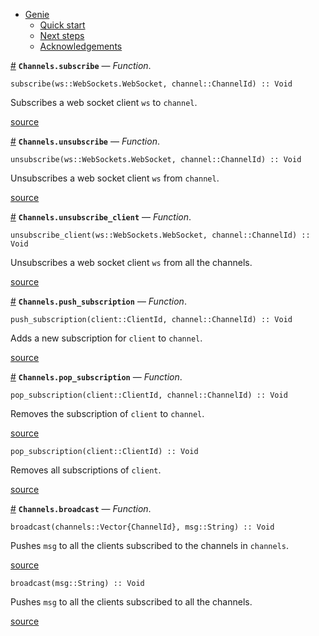 

- [Genie](index.md#Genie-1)
    - [Quick start](index.md#Quick-start-1)
    - [Next steps](index.md#Next-steps-1)
    - [Acknowledgements](index.md#Acknowledgements-1)

<a id='Channels.subscribe' href='#Channels.subscribe'>#</a>
**`Channels.subscribe`** &mdash; *Function*.



```
subscribe(ws::WebSockets.WebSocket, channel::ChannelId) :: Void
```

Subscribes a web socket client `ws` to `channel`.


<a target='_blank' href='https://github.com/essenciary/Genie.jl/tree/bbc5671fb81149c8da565a16ed27d1cf7fd2ccfc/src/Channels.jl#L22-L26' class='documenter-source'>source</a><br>

<a id='Channels.unsubscribe' href='#Channels.unsubscribe'>#</a>
**`Channels.unsubscribe`** &mdash; *Function*.



```
unsubscribe(ws::WebSockets.WebSocket, channel::ChannelId) :: Void
```

Unsubscribes a web socket client `ws` from `channel`.


<a target='_blank' href='https://github.com/essenciary/Genie.jl/tree/bbc5671fb81149c8da565a16ed27d1cf7fd2ccfc/src/Channels.jl#L43-L47' class='documenter-source'>source</a><br>

<a id='Channels.unsubscribe_client' href='#Channels.unsubscribe_client'>#</a>
**`Channels.unsubscribe_client`** &mdash; *Function*.



```
unsubscribe_client(ws::WebSockets.WebSocket, channel::ChannelId) :: Void
```

Unsubscribes a web socket client `ws` from all the channels.


<a target='_blank' href='https://github.com/essenciary/Genie.jl/tree/bbc5671fb81149c8da565a16ed27d1cf7fd2ccfc/src/Channels.jl#L59-L63' class='documenter-source'>source</a><br>

<a id='Channels.push_subscription' href='#Channels.push_subscription'>#</a>
**`Channels.push_subscription`** &mdash; *Function*.



```
push_subscription(client::ClientId, channel::ChannelId) :: Void
```

Adds a new subscription for `client` to `channel`.


<a target='_blank' href='https://github.com/essenciary/Genie.jl/tree/bbc5671fb81149c8da565a16ed27d1cf7fd2ccfc/src/Channels.jl#L75-L79' class='documenter-source'>source</a><br>

<a id='Channels.pop_subscription' href='#Channels.pop_subscription'>#</a>
**`Channels.pop_subscription`** &mdash; *Function*.



```
pop_subscription(client::ClientId, channel::ChannelId) :: Void
```

Removes the subscription of `client` to `channel`.


<a target='_blank' href='https://github.com/essenciary/Genie.jl/tree/bbc5671fb81149c8da565a16ed27d1cf7fd2ccfc/src/Channels.jl#L91-L95' class='documenter-source'>source</a><br>


```
pop_subscription(client::ClientId) :: Void
```

Removes all subscriptions of `client`.


<a target='_blank' href='https://github.com/essenciary/Genie.jl/tree/bbc5671fb81149c8da565a16ed27d1cf7fd2ccfc/src/Channels.jl#L105-L109' class='documenter-source'>source</a><br>

<a id='Channels.broadcast' href='#Channels.broadcast'>#</a>
**`Channels.broadcast`** &mdash; *Function*.



```
broadcast(channels::Vector{ChannelId}, msg::String) :: Void
```

Pushes `msg` to all the clients subscribed to the channels in `channels`.


<a target='_blank' href='https://github.com/essenciary/Genie.jl/tree/bbc5671fb81149c8da565a16ed27d1cf7fd2ccfc/src/Channels.jl#L119-L123' class='documenter-source'>source</a><br>


```
broadcast(msg::String) :: Void
```

Pushes `msg` to all the clients subscribed to all the channels.


<a target='_blank' href='https://github.com/essenciary/Genie.jl/tree/bbc5671fb81149c8da565a16ed27d1cf7fd2ccfc/src/Channels.jl#L140-L144' class='documenter-source'>source</a><br>

